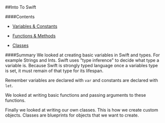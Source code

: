 ##Into To Swift

####Contents
- [Variables & Constants](https://github.com/KyleGoslan/App-Workshops/blob/master/01%20-%20Intro%20%26%20Objects/Variables-And-Constants.md)

- [Functions & Methods](https://github.com/KyleGoslan/App-Workshops/blob/master/01%20-%20Intro%20%26%20Objects/Functions-And-Methods.md)

- [Classes](https://github.com/KyleGoslan/App-Workshops/blob/master/01%20-%20Intro%20%26%20Objects/Classes.md)

####Summary
We looked at creating basic variables in Swift and types. For example Strings and Ints. Swift uses "type inference" to decide what type a variable is. Because Swift is strongly typed language once a variables type is set, it must remain of that type for its lifespan. 

Remember variables are declared with `var` and constants are declared with `let`. 

We looked at writing basic functions and passing arguments to these functions. 

Finally we looked at writing our own classes. This is how we create custom objects. Classes are blueprints for objects that we want to create.